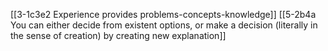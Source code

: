 [[3-1c3e2 Experience provides problems-concepts-knowledge]]
[[5-2b4a You can either decide from existent options, or make a decision (literally in the sense of creation) by creating new explanation]]

